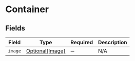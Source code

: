 # Container


## Fields

| Field                                           | Type                                            | Required                                        | Description                                     |
| ----------------------------------------------- | ----------------------------------------------- | ----------------------------------------------- | ----------------------------------------------- |
| `image`                                         | [Optional[Image]](../../models/shared/image.md) | :heavy_minus_sign:                              | N/A                                             |